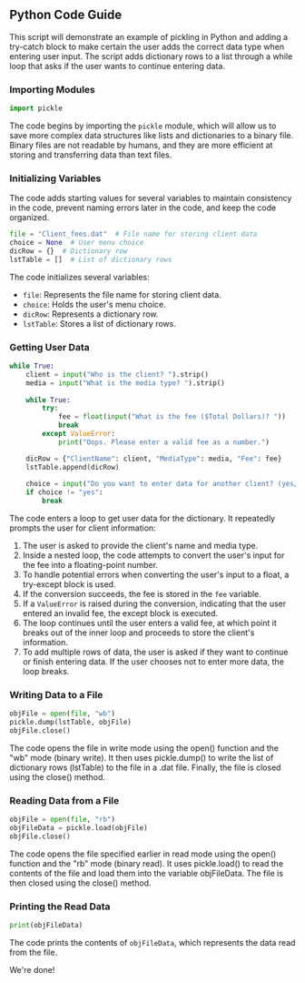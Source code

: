 ## Python Code Guide
This script will demonstrate an example of pickling in Python and adding a try-catch block to make certain the user adds the correct data type when entering user input. The script adds dictionary rows to a list through a while loop that asks if the user wants to continue entering data.

### Importing Modules
```python
import pickle
```
The code begins by importing the `pickle` module, which will allow us to save more complex data structures like lists and dictionaries to a binary file. Binary files are not readable by humans, and they are more efficient at storing and transferring data than text files. 

### Initializing Variables
The code adds starting values for several variables to maintain consistency in the code, prevent naming errors later in the code, and keep the code organized.
```python
file = "Client_fees.dat"  # File name for storing client data
choice = None  # User menu choice
dicRow = {}  # Dictionary row
lstTable = []  # List of dictionary rows
```
The code initializes several variables:
- `file`: Represents the file name for storing client data.
- `choice`: Holds the user's menu choice.
- `dicRow`: Represents a dictionary row.
- `lstTable`: Stores a list of dictionary rows.

### Getting User Data
```python
while True:
    client = input("Who is the client? ").strip()
    media = input("What is the media type? ").strip()
    
    while True:
        try:
            fee = float(input("What is the fee ($Total Dollars)? "))
            break
        except ValueError:
            print("Oops. Please enter a valid fee as a number.")

    dicRow = {"ClientName": client, "MediaType": media, "Fee": fee}
    lstTable.append(dicRow)
    
    choice = input("Do you want to enter data for another client? (yes/no): ").lower().strip()
    if choice != "yes":
        break
```
The code enters a loop to get user data for the dictionary. It repeatedly prompts the user for client information:
1. The user is asked to provide the client's name and media type.
2. Inside a nested loop, the code attempts to convert the user's input for the fee into a floating-point number.
3. To handle potential errors when converting the user's input to a float, a try-except block is used.
4. If the conversion succeeds, the fee is stored in the `fee` variable.
5. If a `ValueError` is raised during the conversion, indicating that the user entered an invalid fee, the except block is executed.
6. The loop continues until the user enters a valid fee, at which point it breaks out of the inner loop and proceeds to store the client's information.
7. To add multiple rows of data, the user is asked if they want to continue or finish entering data. If the user chooses not to enter more data, the loop breaks.

### Writing Data to a File
```python
objFile = open(file, "wb")
pickle.dump(lstTable, objFile)
objFile.close()
```
The code opens the file in write mode using the open() function and the "wb" mode (binary write). It then uses pickle.dump() to write the list of dictionary rows (lstTable) to the file in a .dat file. Finally, the file is closed using the close() method.

### Reading Data from a File
```python
objFile = open(file, "rb")
objFileData = pickle.load(objFile)
objFile.close()
```
The code opens the file specified earlier in read mode using the open() function and the "rb" mode (binary read). It uses pickle.load() to read the contents of the file and load them into the variable objFileData. The file is then closed using the close() method.

### Printing the Read Data
```python
print(objFileData)
```
The code prints the contents of `objFileData`, which represents the data read from the file.

We're done!


